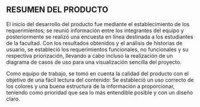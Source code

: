 ## RESUMEN DEL PRODUCTO

El inicio del desarrollo del producto fue mediante el establecimiento de los requerimientos; se reunió información entre los integrantes del equipo y posteriormente se realizó una encuesta en línea destinada a los estudiantes de la facultad. Con los resultados obtenidos y el análisis de historias de usuario, se estableció los requerimientos funcionales, no funcionales y su respectiva priorización, llevando a cabo incluso la realización de un diagrama de casos de uso para una visualización sencilla del proyecto.

Como equipo de trabajo, se tomó en cuenta la calidad del producto con el objetivo de una fácil lectura del contenido: Se estableció un uso correcto de los colores y una buena estructura de la información a proporcionar, teniendo como prioridad que sea lo más entendible posible y con un diseño claro.
